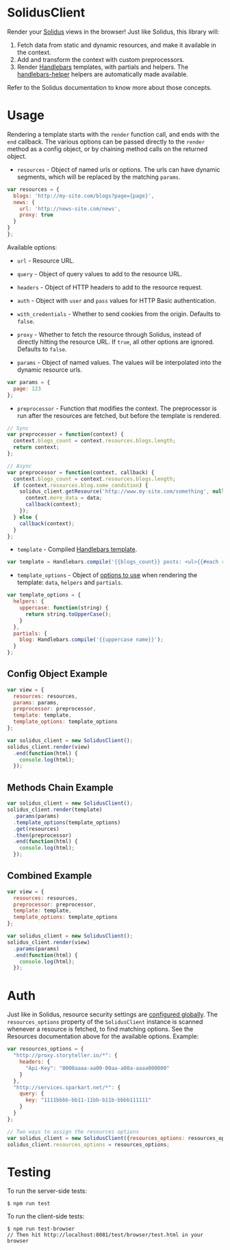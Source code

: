 # SolidusClient

Render your [Solidus](https://github.com/solidusjs/solidus) views in the browser! Just like Solidus, this library will:

 1. Fetch data from static and dynamic resources, and make it available in the context.
 2. Add and transform the context with custom preprocessors.
 3. Render [Handlebars](http://handlebarsjs.com/) templates, with partials and helpers. The [handlebars-helper](https://github.com/SparkartGroupInc/handlebars-helper) helpers are automatically made available.

Refer to the Solidus documentation to know more about those concepts.

# Usage

Rendering a template starts with the `render` function call, and ends with the `end` callback. The various options can be passed directly to the `render` method as a config object, or by chaining method calls on the returned object.

 - `resources` - Object of named urls or options. The urls can have dynamic segments, which will be replaced by the matching `params`.
  ```javascript
  var resources = {
    blogs: 'http://my-site.com/blogs?page={page}',
    news: {
      url: 'http://news-site.com/news',
      proxy: true
    }
  }
  };
  ```
  Available options:
   - `url` - Resource URL.
   - `query` - Object of query values to add to the resource URL.
   - `headers` - Object of HTTP headers to add to the resource request.
   - `auth` - Object with `user` and `pass` values for HTTP Basic authentication.
   - `with_credentials` - Whether to send cookies from the origin. Defaults to `false`.
   - `proxy` - Whether to fetch the resource through Solidus, instead of directly hitting the resource URL. If `true`, all other options are ignored. Defaults to `false`.

 - `params` - Object of named values. The values will be interpolated into the dynamic resource urls.
  ```javascript
  var params = {
    page: 123
  };
  ```

 - `preprocessor` - Function that modifies the context. The preprocessor is run after the resources are fetched, but before the template is rendered.
  ```javascript
  // Sync
  var preprocessor = function(context) {
    context.blogs_count = context.resources.blogs.length;
    return context;
  };
  ```

  ```javascript
  // Async
  var preprocessor = function(context, callback) {
    context.blogs_count = context.resources.blogs.length;
    if (context.resources.blog.some_condition) {
      solidus_client.getResource('http://www.my-site.com/something', null, function(err, data) {
        context.more_data = data;
        callback(context);
      });
    } else {
      callback(context);
    }
  };
  ```

 - `template` - Compiled [Handlebars template](http://handlebarsjs.com/).
  ```javascript
  var template = Handlebars.compile('{{blogs_count}} posts: <ul>{{#each resources.blogs}}<li>{{> blog}}</li>{{/each}}</ul>');
  ```

 - `template_options` - Object of [options to use](http://handlebarsjs.com/execution.html) when rendering the template: `data`, `helpers` and `partials`.
  ```javascript
  var template_options = {
    helpers: {
      uppercase: function(string) {
        return string.toUpperCase();
      }
    },
    partials: {
      blog: Handlebars.compile('{{uppercase name}}');
    }
  };
  ```

## Config Object Example

```javascript
var view = {
  resources: resources,
  params: params,
  preprocessor: preprocessor,
  template: template,
  template_options: template_options
};

var solidus_client = new SolidusClient();
solidus_client.render(view)
  .end(function(html) {
    console.log(html);
  });
```

## Methods Chain Example

```javascript
var solidus_client = new SolidusClient();
solidus_client.render(template)
  .params(params)
  .template_options(template_options)
  .get(resources)
  .then(preprocessor)
  .end(function(html) {
    console.log(html);
  });
```

## Combined Example

```javascript
var view = {
  resources: resources,
  preprocessor: preprocessor,
  template: template,
  template_options: template_options
};

var solidus_client = new SolidusClient();
solidus_client.render(view)
  .params(params)
  .end(function(html) {
    console.log(html);
  });
```

# Auth

Just like in Solidus, resource security settings are [configured globally](https://github.com/solidusjs/solidus#global-resource-configuration). The `resources_options` property of the `SolidusClient` instance is scanned whenever a resource is fetched, to find matching options. See the Resources documentation above for the available options. Example:

```javascript
var resources_options = {
  "http://proxy.storyteller.io/*": {
    headers: {
      "Api-Key": "0000aaaa-aa00-00aa-a00a-aaaa000000"
    }
  },
  "http://services.sparkart.net/*": {
    query: {
      key: "1111bbbb-bb11-11bb-b11b-bbbb111111"
    }
  }
};

// Two ways to assign the resources options
var solidus_client = new SolidusClient({resources_options: resources_options});
solidus_client.resources_options = resources_options;
```

# Testing

To run the server-side tests:

```
$ npm run test
```

To run the client-side tests:

```
$ npm run test-browser
// Then hit http://localhost:8081/test/browser/test.html in your browser
```
